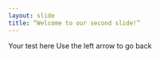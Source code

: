 ```yaml
---
layout: slide
title: “Welcome to our second slide!”
---
```

Your test here
Use the left arrow to go back
